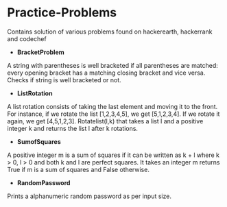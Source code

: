 # Practice-Problems

Contains solution of various problems found on hackerearth, hackerrank and codechef

- **BracketProblem**

A string with parentheses is well bracketed if all parentheses are matched: every opening bracket has a matching closing bracket and vice versa.
Checks if string is well bracketed or not.

- **ListRotation**

A list rotation consists of taking the last element and moving it to the front. For instance, if we rotate the list [1,2,3,4,5], we get [5,1,2,3,4]. If we rotate it again, we get [4,5,1,2,3]. Rotatelist(l,k) that takes a list l and a positive integer k and returns the list l after k rotations.

- **SumofSquares** 

A positive integer m is a sum of squares if it can be written as k + l where k > 0, l > 0 and both k and l are perfect squares. It takes an integer m returns True if m is a sum of squares and False otherwise.

- **RandomPassword**

Prints a alphanumeric random password as per input size.
